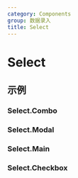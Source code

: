 ```yaml
---
category: Components
group: 数据录入
title: Select
---
```


# Select

## 示例

### Select.Combo

<code src="./demos/Combo/index.jsx"></code>

### Select.Modal

<code src="./demos/Modal/index.jsx"></code>

### Select.Main

<code src="./demos/Main/index.jsx"></code>

### Select.Checkbox

<code src="./demos/Checkbox/index.jsx"></code>
